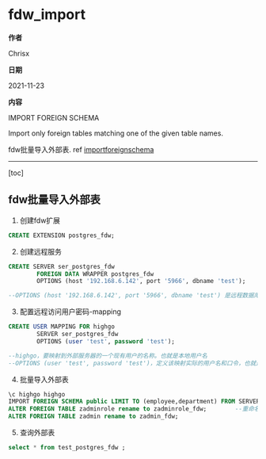 # fdw_import

**作者**

Chrisx

**日期**

2021-11-23

**内容**

IMPORT FOREIGN SCHEMA

Import only foreign tables matching one of the given table names. 

fdw批量导入外部表. ref [importforeignschema](https://www.postgresql.org/docs/13/sql-importforeignschema.html)

----

[toc]

## fdw批量导入外部表

1. 创建fdw扩展

```sql
CREATE EXTENSION postgres_fdw;
```

2. 创建远程服务

```sql
CREATE SERVER ser_postgres_fdw  
        FOREIGN DATA WRAPPER postgres_fdw  
        OPTIONS (host '192.168.6.142', port '5966', dbname 'test');

--OPTIONS (host '192.168.6.142', port '5966', dbname 'test') 是远程数据库连接信息


```

3. 配置远程访问用户密码-mapping

```sql
CREATE USER MAPPING FOR highgo  
        SERVER ser_postgres_fdw  
        OPTIONS (user 'test', password 'test');

--highgo，要映射到外部服务器的一个现有用户的名称。也就是本地用户名
--OPTIONS (user 'test', password 'test')，定义该映射实际的用户名和口令，也就是远程连接使用的用户名口令，也就是远程服务器上存在的用户名口令

```

4. 批量导入外部表

```sql
\c highgo highgo
IMPORT FOREIGN SCHEMA public LIMIT TO (employee,department) FROM SERVER ser_postgres_fdw INTO highgo; --employee,department为表名.(从服务器film_server上的远程模式foreign_films 中导入表定义，把外部表创建在本地模式films中)
ALTER FOREIGN TABLE zadminrole rename to zadminrole_fdw;        --重命名表
ALTER FOREIGN TABLE zadmin rename to zadmin_fdw;

```

5. 查询外部表

```sql
select * from test_postgres_fdw ;

```
